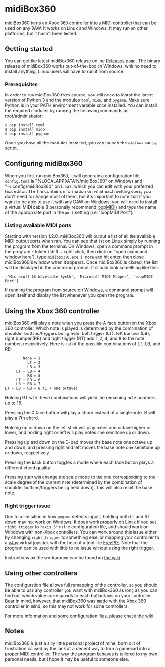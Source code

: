 # midiBox360

midiBox360 turns an Xbox 360 controller into a MIDI controller that can be used
on any DAW. It works on Linux and Windows. It may run on other platforms, but it
hasn't been tested.

## Getting started

You can get the latest midiBox360 release on the
[Releases](https://github.com/quotepilgrim/midibox360/releases) page. The binary
release of midiBox360 works out-of-the-box on Windows, with no need to install
anything. Linux users will have to run it from source.

### Prerequisites

In order to run midiBox360 from source, you will need to install the latest
version of Python 3 and the modules `toml`, `mido`, and `pygame`. Make sure
Python is in your PATH environment variable once installed. You can install the
required modules by running the following commands as root/administrator:

```
$ pip install toml
$ pip install mido
$ pip install pygame
```

Once you have all the modules installed, you can launch the `midibox360.py`
script.

## Configuring midiBox360

When you first run midiBox360, it will generate a configuration file
`config.toml` in "%LOCALAPPDATA%/midiBox360" on Windows and
"~/.config/midiBox360" on Linux, which you can edit with your preferred text
editor. The file contains information on what each setting does; you don't need
to change most of them, but it's important to note that if you want to be able
to use it with any DAW on Windows, you will need to install a virtual MIDI cable
(I personally recommend [loopMIDI][1]) and type the name of the appropriate port
in the `port` setting (i.e. "loopMIDI Port").

### Listing available MIDI ports

Starting with version 1.2.0, midiBox360 will output a list of all the available
MIDI output ports when ran. You can see that list on Linux simply by running the
program from the terminal. On Windows, open a command prompt in the program's
folder (shift + right-click, then click on "open command window here"), type
`midibox360.exe | more` and hit enter, then close midiBox360's window when it
appears. Once midiBox360 is closed, the list will be displayed in the command
prompt. It should look something like this:

`['Microsoft GS Wavetable Synth', 'Microsoft MIDI Mapper', 'loopMIDI Port']`

If running the program from source on Windows, a command prompt will open itself
and display the list whenever you open the program.

## Using the Xbox 360 controller

midiBox360 will play a note when you press the A face button on the Xbox 360
controller. Which note is played is determined by the combination of shoulder
buttons/triggers being held. Left trigger (LT), left bumper (LB), right bumper
(RB) and right trigger (RT) add 1, 2, 4, and 8 to the note number, respectively.
Here is list of the possible combinations of LT, LB, and RB:

```
        None = 1
          LT = 2
          LB = 3
     LT + LB = 4
          RB = 5
     LT + RB = 6
     LB + RB = 7
LT + LB + RB = 8 (1 + one octave)
```

Holding RT with these combinations will yield the remaining note numbers up
to 16.

Pressing the X face button will play a chord instead of a single note. B will
play a 7th chord.

Holding up or down on the left stick will play notes one octave higher or lower,
and holding right or left will play notes one semitone up or down.

Pressing up and down on the D-pad moves the base note one octave up and down,
and pressing right and left moves the base note one semitone up or down,
respectively.

Pressing the back button toggles a mode where each face
button plays a different chord quality.

Pressing start will change the scale mode to the one
corresponding to the scale degree of the current note (determined by the
combination of shoulder buttons/triggers being held down).
This will also reset the base note.

### Right trigger issue

Due to a limitation in how `pygame` detects inputs, holding both LT and RT down
may not work on Windows. It does work properly on Linux if you set
`right_trigger` to `"axis_5"` in the configuration file, and should work on
Windows with non-Xbox controllers. You can work around this issue either by
changing `right_trigger` to something else, or mapping your controller to a
[vJoy][2] virtual joystick with the help of a tool like [FreePIE][3]. Note that
the program can be used with little to no issue without using the right trigger.

Instructions on the workaround can be found on [the wiki][4].

## Using other controllers

The configuration file allows full remapping of the controller, so you should be
able to use any controller you want with midiBox360 as long as you can find out
which value corresponds to each button/axis on your controller. Bear in mind,
however, that midiBox360 was made with the Xbox 360 controller in mind, so this
may not work for some controllers.

For more information and some configuration files, please check [the wiki][4].

## Notes

midiBox360 is just a silly little personal project of mine, born out of
frustration caused by the lack of a decent way to turn a gamepad into a proper
MIDI controller. The way the program behaves is tailored to my own personal
needs, but I hope it may be useful to someone else.

[1]: https://www.tobias-erichsen.de/software/loopmidi.html
[2]: http://vjoystick.sourceforge.net/site/
[3]: https://andersmalmgren.github.io/FreePIE/
[4]: https://github.com/quotepilgrim/midibox360/wiki
